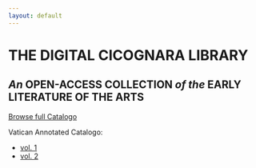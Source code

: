 ```yaml
---
layout: default
---
```

<h1>THE DIGITAL CICOGNARA LIBRARY</h1>
<h2><em>An</em> OPEN-ACCESS COLLECTION <em>of the</em> EARLY LITERATURE OF THE ARTS</h2>

<p><a href="/catalogo">Browse full Catalogo</a></p>
<p>Vatican Annotated Catalogo:
  <ul>
    <li><a href="https://digi.vatlib.it/view/STP_Riserva.IV.169(1)">vol. 1</a></li>
    <li><a href="https://digi.vatlib.it/view/STP_Riserva.IV.169(2)">vol. 2</a></li>
  </ul>
</p>
